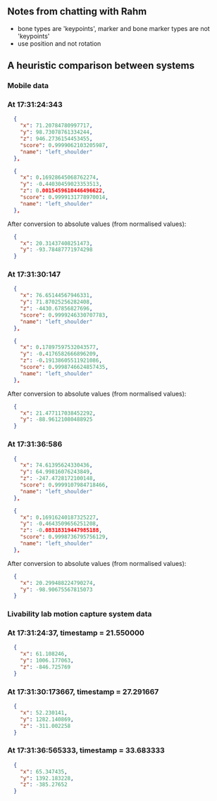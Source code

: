 ## Notes from chatting with Rahm
  - bone types are 'keypoints', marker and bone marker types are not 'keypoints'
  - use position and not rotation


## A heuristic comparison between systems

### Mobile data
### At 17:31:24:343
```json
  {
    "x": 71.20784780997717,
    "y": 98.73078761334244,
    "z": 946.2736154453455,
    "score": 0.9999062103205987,
    "name": "left_shoulder"
  },
```
```json
  {
    "x": 0.16928645068762274,
    "y": -0.44030459023353513,
    "z": 0.0015459610446496622,
    "score": 0.9999131778970014,
    "name": "left_shoulder"
  },
```
After conversion to absolute values (from normalised values):
```json
  {
    "x": 20.31437408251473,
    "y": -93.78487771974298
  }
```

### At 17:31:30:147
```json
  {
    "x": 76.65144567946331,
    "y": 71.87025256282408,
    "z": -4430.67856827696,
    "score": 0.9999246330707783,
    "name": "left_shoulder"
  },
```
```json
  {
    "x": 0.17897597532043577,
    "y": -0.4176582666896209,
    "z": -0.19138605511921086,
    "score": 0.9998746624857435,
    "name": "left_shoulder"
  },
```
After conversion to absolute values (from normalised values):
```json
  {
    "x": 21.477117038452292,
    "y": -88.96121080488925
  }
```

### At 17:31:36:586
```json
  {
    "x": 74.61395624330436,
    "y": 64.99816076243849,
    "z": -247.4728172100148,
    "score": 0.9999107984718466,
    "name": "left_shoulder"
  },
```
```json
  {
    "x": 0.16916240187325227,
    "y": -0.4643509656251208,
    "z": -0.08318319447985188,
    "score": 0.9998736795756129,
    "name": "left_shoulder"
  },
```
After conversion to absolute values (from normalised values):
```json
  {
    "x": 20.299488224790274,
    "y": -98.90675567815073
  }
```


### Livability lab motion capture system data
### At 17:31:24:37, timestamp = 21.550000
```json
  {
    "x": 61.108246,
    "y": 1006.177063,
    "z": -846.725769
  }
```

### At 17:31:30:173667, timestamp = 27.291667
```json
  {
    "x": 52.230141,
    "y": 1282.140869,
    "z": -311.002258
  }
```

### At 17:31:36:565333, timestamp = 33.683333
```json
  {
    "x": 65.347435,
    "y": 1392.183228,
    "z": -385.27652
  }
```
